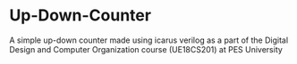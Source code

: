 # Up-Down-Counter
A simple up-down counter made using icarus verilog as a part of the Digital Design and Computer Organization course (UE18CS201) at PES University
